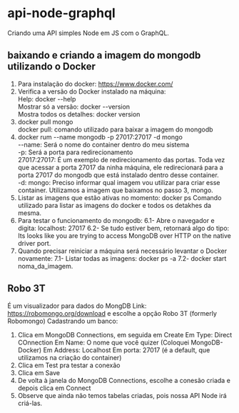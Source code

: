 # api-node-graphql
Criando uma API simples Node em JS com o GraphQL.  
  
## baixando e criando a imagem do mongodb utilizando o Docker
1) Para instalação do docker: https://www.docker.com/  
2) Verifica a versão do Docker instalado na máquina:  
    Help: docker --help  
    Mostrar só a versão: docker --version  
    Mostra todos os detalhes: docker version  
3) docker pull mongo  
    docker pull: comando utilizado para baixar a imagem do mongodb
4) docker rum --name mongodb -p 27017:27017 -d mongo  
    --name: Será o nome do container dentro do meu sistema  
    -p:  Será a porta para redirecionamento  
    27017:27017: É um exemplo de redirecionamento das portas. Toda vez que acessar a porta 27017 da ninha máquina, ele 
    redirecionará para a porta 27017 do mongodb que está instalado dentro desse container.  
    -d: mongo: Preciso informar qual imagem vou utilizar para criar esse container. Utilizamos a imagem que baixamos no 
    passo 3, mongo.  
5) Listar as imagens que estão ativas no momento: docker ps
    Comando utilizado para listar as imagens do docker e todos os detakhes da mesma.
6) Para testar o funcionamento do mongodb:
    6.1- Abre o navegador e digita: localhost: 27017
    6.2- Se tudo estiver bem, retornará algo do tipo: Its looks like you are trying to access MongoDB over HTTP on the native
    driver port.
7) Quando precisar reiniciar a máquina será necessário levantar o Docker novamente:
    7.1- Listar todas as imagens: docker ps -a
    7.2- docker start noma_da_imagem.

## Robo 3T  
É um visualizador para dados do MongDB
Link: https://robomongo.org/download e escolhe a opção Robo 3T (formerly Robomongo)
Cadastrando um banco:
1) Clica em MongoDB Connections, em seguida em Create
    Em Type: Direct COnnection
    Em Name: O nome que você quizer (Coloquei MongoDB-Docker)
    Em Address: Localhost
    Em porta: 27017 (é a default, que utilizamos na criação do container)
2) Clica em Test pra testar a conexão
3) Clica em Save
4) De volta à janela do MongoDB Connections, escolhe a conesão criada e depois clica em Connect 
5) Observe que ainda não temos tabelas criadas, pois nossa API Node irá criá-las.
